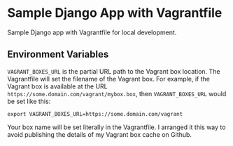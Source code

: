 # Sample Django App with Vagrantfile
Sample Django app with Vagrantfile for local development.

## Environment Variables

``VAGRANT_BOXES_URL`` is the partial URL path to the Vagrant box location. The
Vagrantfile will set the filename of the Vagrant box. For example, if the
Vagrant box is available at the URL ``https://some.domain.com/vagrant/mybox.box``,
then ``VAGRANT_BOXES_URL`` would be set like this:

    export VAGRANT_BOXES_URL=https://some.domain.com/vagrant

Your box name will be set literally in the Vagrantfile. I arranged it this way
to avoid publishing the details of my Vagrant box cache on Github.
